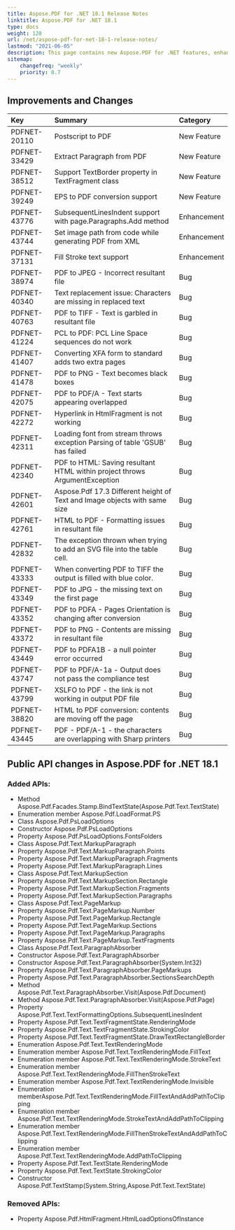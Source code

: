 ```yaml
---
title: Aspose.PDF for .NET 18.1 Release Notes
linktitle: Aspose.PDF for .NET 18.1 
type: docs
weight: 120
url: /net/aspose-pdf-for-net-18-1-release-notes/
lastmod: "2021-06-05"
description: This page contains new Aspose.PDF for .NET features, enhancement, and bug fixes in 2018, version 18.1.
sitemap:
    changefreq: "weekly"
    priority: 0.7
---
```


## Improvements and Changes

|**Key**|**Summary**|**Category**|
| :- | :- | :- |
|PDFNET-20110|Postscript to PDF|New Feature|
|PDFNET-33429|Extract Paragraph from PDF|New Feature|
|PDFNET-38512|Support TextBorder property in TextFragment class|New Feature|
|PDFNET-39249|EPS to PDF conversion support|New Feature|
|PDFNET-43776|SubsequentLinesIndent support with page.Paragraphs.Add method |Enhancement|
|PDFNET-43744|Set image path from code while generating PDF from XML|Enhancement|
|PDFNET-37131|Fill Stroke text support|Enhancement|
|PDFNET-38974|PDF to JPEG - Incorrect resultant file|Bug|
|PDFNET-40340|Text replacement issue: Characters are missing in replaced text|Bug|
|PDFNET-40763|PDF to TIFF - Text is garbled in resultant file|Bug|
|PDFNET-41224|PCL to PDF: PCL Line Space sequences do not work|Bug|
|PDFNET-41407|Converting XFA form to standard adds two extra pages|Bug|
|PDFNET-41478|PDF to PNG - Text becomes black boxes|Bug|
|PDFNET-42075|PDF to PDF/A - Text starts appearing overlapped|Bug|
|PDFNET-42272|Hyperlink in HtmlFragment is not working|Bug|
|PDFNET-42311|Loading font from stream throws exception Parsing of table 'GSUB' has failed|Bug|
|PDFNET-42340|PDF to HTML: Saving resultant HTML within project throws ArgumentException|Bug|
|PDFNET-42601|Aspose.Pdf 17.3 Different height of Text and Image objects with same size|Bug|
|PDFNET-42761|HTML to PDF - Formatting issues in resultant file|Bug|
|PDFNET-42832|The exception thrown when trying to add an SVG file into the table cell.|Bug|
|PDFNET-43333|When converting PDF to TIFF the output is filled with blue color.|Bug|
|PDFNET-43349|PDF to JPG - the missing text on the first page|Bug|
|PDFNET-43352|PDF to PDFA - Pages Orientation is changing after conversion|Bug|
|PDFNET-43372|PDF to PNG - Contents are missing in resultant file|Bug|
|PDFNET-43449|PDF to PDFA1B - a null pointer error occurred|Bug|
|PDFNET-43747|PDF to PDF/A-1a - Output does not pass the compliance test|Bug|
|PDFNET-43799|XSLFO to PDF - the link is not working in output PDF file|Bug|
|PDFNET-38820|HTML to PDF conversion: contents are moving off the page|Bug|
|PDFNET-43445|PDF - PDF/A-1 - the characters are overlapping with Sharp printers|Bug|

## Public API changes in Aspose.PDF for .NET 18.1

### Added APIs:

* Method Aspose.Pdf.Facades.Stamp.BindTextState(Aspose.Pdf.Text.TextState)  
* Enumeration member Aspose.Pdf.LoadFormat.PS  
* Class Aspose.Pdf.PsLoadOptions  
* Constructor Aspose.Pdf.PsLoadOptions  
* Property Aspose.Pdf.PsLoadOptions.FontsFolders  
* Class Aspose.Pdf.Text.MarkupParagraph  
* Property Aspose.Pdf.Text.MarkupParagraph.Points  
* Property Aspose.Pdf.Text.MarkupParagraph.Fragments  
* Property Aspose.Pdf.Text.MarkupParagraph.Lines  
* Class Aspose.Pdf.Text.MarkupSection  
* Property Aspose.Pdf.Text.MarkupSection.Rectangle  
* Property Aspose.Pdf.Text.MarkupSection.Fragments  
* Property Aspose.Pdf.Text.MarkupSection.Paragraphs  
* Class Aspose.Pdf.Text.PageMarkup  
* Property Aspose.Pdf.Text.PageMarkup.Number  
* Property Aspose.Pdf.Text.PageMarkup.Rectangle  
* Property Aspose.Pdf.Text.PageMarkup.Sections  
* Property Aspose.Pdf.Text.PageMarkup.Paragraphs  
* Property Aspose.Pdf.Text.PageMarkup.TextFragments  
* Class Aspose.Pdf.Text.ParagraphAbsorber  
* Constructor Aspose.Pdf.Text.ParagraphAbsorber  
* Constructor Aspose.Pdf.Text.ParagraphAbsorber(System.Int32)  
* Property Aspose.Pdf.Text.ParagraphAbsorber.PageMarkups  
* Property Aspose.Pdf.Text.ParagraphAbsorber.SectionsSearchDepth  
* Method Aspose.Pdf.Text.ParagraphAbsorber.Visit(Aspose.Pdf.Document)  
* Method Aspose.Pdf.Text.ParagraphAbsorber.Visit(Aspose.Pdf.Page)  
* Property Aspose.Pdf.Text.TextFormattingOptions.SubsequentLinesIndent  
* Property Aspose.Pdf.Text.TextFragmentState.RenderingMode  
* Property Aspose.Pdf.Text.TextFragmentState.StrokingColor  
* Property Aspose.Pdf.Text.TextFragmentState.DrawTextRectangleBorder  
* Enumeration Aspose.Pdf.Text.TextRenderingMode  
* Enumeration member Aspose.Pdf.Text.TextRenderingMode.FillText  
* Enumeration member Aspose.Pdf.Text.TextRenderingMode.StrokeText  
* Enumeration member Aspose.Pdf.Text.TextRenderingMode.FillThenStrokeText  
* Enumeration member Aspose.Pdf.Text.TextRenderingMode.Invisible  
* Enumeration memberAspose.Pdf.Text.TextRenderingMode.FillTextAndAddPathToClipping
* Enumeration member Aspose.Pdf.Text.TextRenderingMode.StrokeTextAndAddPathToClipping
* Enumeration member Aspose.Pdf.Text.TextRenderingMode.FillThenStrokeTextAndAddPathToClipping  
* Enumeration member Aspose.Pdf.Text.TextRenderingMode.AddPathToClipping  
* Property Aspose.Pdf.Text.TextState.RenderingMode  
* Property Aspose.Pdf.Text.TextState.StrokingColor  
* Constructor Aspose.Pdf.TextStamp(System.String,Aspose.Pdf.Text.TextState)  

### Removed APIs:

* Property Aspose.Pdf.HtmlFragment.HtmlLoadOptionsOfInstance
